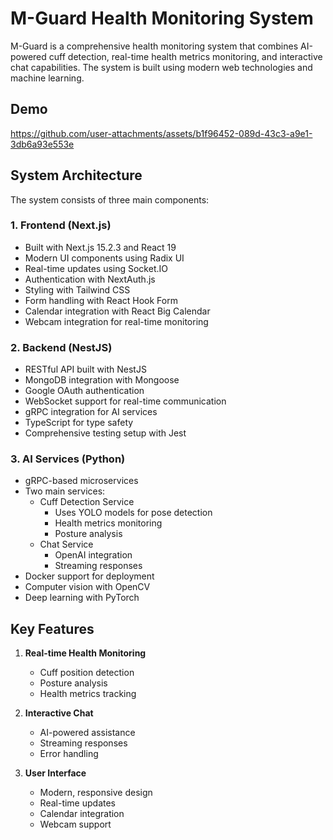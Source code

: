 # M-Guard Health Monitoring System

M-Guard is a comprehensive health monitoring system that combines AI-powered cuff detection, real-time health metrics monitoring, and interactive chat capabilities. The system is built using modern web technologies and machine learning.
## Demo


https://github.com/user-attachments/assets/b1f96452-089d-43c3-a9e1-3db6a93e553e



## System Architecture

The system consists of three main components:

### 1. Frontend (Next.js)

- Built with Next.js 15.2.3 and React 19
- Modern UI components using Radix UI
- Real-time updates using Socket.IO
- Authentication with NextAuth.js
- Styling with Tailwind CSS
- Form handling with React Hook Form
- Calendar integration with React Big Calendar
- Webcam integration for real-time monitoring

### 2. Backend (NestJS)

- RESTful API built with NestJS
- MongoDB integration with Mongoose
- Google OAuth authentication
- WebSocket support for real-time communication
- gRPC integration for AI services
- TypeScript for type safety
- Comprehensive testing setup with Jest

### 3. AI Services (Python)

- gRPC-based microservices
- Two main services:
  - Cuff Detection Service
    - Uses YOLO models for pose detection
    - Health metrics monitoring
    - Posture analysis
  - Chat Service
    - OpenAI integration
    - Streaming responses
- Docker support for deployment
- Computer vision with OpenCV
- Deep learning with PyTorch

## Key Features

1. **Real-time Health Monitoring**

   - Cuff position detection
   - Posture analysis
   - Health metrics tracking

2. **Interactive Chat**

   - AI-powered assistance
   - Streaming responses
   - Error handling

3. **User Interface**

   - Modern, responsive design
   - Real-time updates
   - Calendar integration
   - Webcam support



